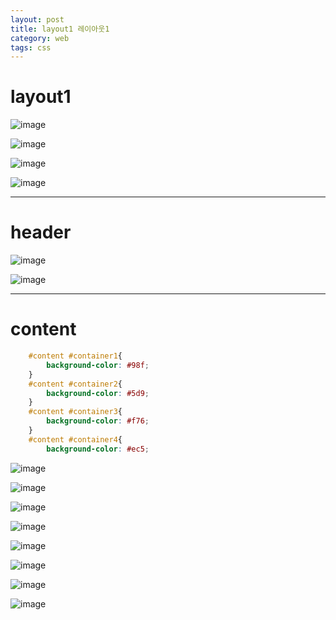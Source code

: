 ```yaml
---
layout: post
title: layout1 레이아웃1
category: web
tags: css
---
```


# layout1

![image](https://github.com/gunug/gunug.github.io/assets/52345276/3a7c66dd-6d3e-4d8c-9c34-22895621d408)

![image](https://github.com/gunug/gunug.github.io/assets/52345276/8643941f-4645-4494-80f2-fd92e879e2f2)

![image](https://github.com/gunug/gunug.github.io/assets/52345276/4894fec7-3cc1-43fa-8263-68adc2a9aca0)

![image](https://github.com/gunug/gunug.github.io/assets/52345276/ba2db1d9-fa64-424f-aaa9-8982c1ec3329)

---

# header
![image](https://github.com/gunug/gunug.github.io/assets/52345276/341c33ae-5f1b-442c-a47d-6d2111f00503)

![image](https://github.com/gunug/gunug.github.io/assets/52345276/1ce5acd5-db80-4419-aace-66fc238dc487)

---

# content

```css
	#content #container1{
		background-color: #98f;
	}
	#content #container2{
		background-color: #5d9;
	}
	#content #container3{
		background-color: #f76;
	}
	#content #container4{
		background-color: #ec5;
```

![image](https://github.com/gunug/gunug.github.io/assets/52345276/e2fee600-9416-4d77-8582-2e177619beec)

![image](https://github.com/gunug/gunug.github.io/assets/52345276/705ad1de-95c0-4af4-b34d-38af66e41c75)

![image](https://github.com/gunug/gunug.github.io/assets/52345276/74e7e00c-3a6c-4b28-83b6-ee5048dfc07f)

![image](https://github.com/gunug/gunug.github.io/assets/52345276/631a9df2-f705-48ad-b776-abb8a04b88c2)

![image](https://github.com/gunug/gunug.github.io/assets/52345276/c7cc8921-20cf-4cbe-91e8-55e47328e5a3)

![image](https://github.com/gunug/gunug.github.io/assets/52345276/761d3b0f-8451-4154-83ed-fa0cd175dca3)

![image](https://github.com/gunug/gunug.github.io/assets/52345276/618b995b-2e09-4a3a-80a3-f71d89b71d13)

![image](https://github.com/gunug/gunug.github.io/assets/52345276/71b84785-0c9e-4d9a-9b95-82f9000e7fac)

